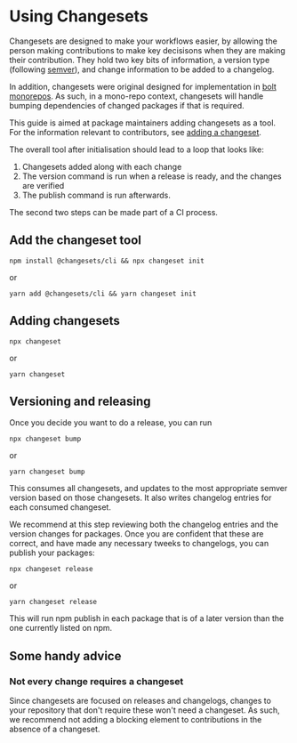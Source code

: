 # Using Changesets

Changesets are designed to make your workflows easier, by allowing the person making contributions to make key decisisons when they are making their contribution. They hold two key bits of information, a version type (following [semver](https://semver.org/)), and change information to be added to a changelog.

In addition, changesets were original designed for implementation in [bolt monorepos](https://github.com/boltpkg/bolt). As such, in a mono-repo context, changesets will handle bumping dependencies of changed packages if that is required.

This guide is aimed at package maintainers adding changesets as a tool. For the information relevant to contributors, see [adding a changeset](./adding-a-changeset).

The overall tool after initialisation should lead to a loop that looks like:

1. Changesets added along with each change
2. The version command is run when a release is ready, and the changes are verified
3. The publish command is run afterwards.

The second two steps can be made part of a CI process.

## Add the changeset tool

```shell
npm install @changesets/cli && npx changeset init
```

or

```shell
yarn add @changesets/cli && yarn changeset init
```

## Adding changesets

```shell
npx changeset
```

or

```shell
yarn changeset
```

## Versioning and releasing

Once you decide you want to do a release, you can run

```shell
npx changeset bump
```

or

```shell
yarn changeset bump
```

This consumes all changesets, and updates to the most appropriate semver version based on those changesets. It also writes changelog entries for each consumed changeset.

We recommend at this step reviewing both the changelog entries and the version changes for packages. Once you are confident that these are correct, and have made any necessary tweeks to changelogs, you can publish your packages:

```shell
npx changeset release
```

or

```shell
yarn changeset release
```

This will run npm publish in each package that is of a later version than the one currently listed on npm.

## Some handy advice

### Not every change requires a changeset

Since changesets are focused on releases and changelogs, changes to your repository that don't require these won't need a changeset. As such, we recommend not adding a blocking element to contributions in the absence of a changeset.
